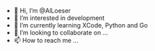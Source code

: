 - 👋 Hi, I’m @AlLoeser
- 👀 I’m interested in development
- 🌱 I’m currently learning XCode, Python and Go
- 💞️ I’m looking to collaborate on ...
- 📫 How to reach me ...

<!---
AlLoeser/AlLoeser is a ✨ special ✨ repository because its `README.md` (this file) appears on your GitHub profile.
You can click the Preview link to take a look at your changes.
--->
